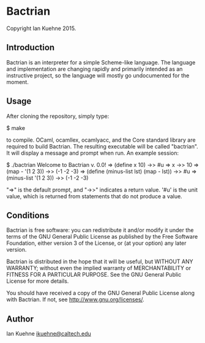 Bactrian
========

Copyright Ian Kuehne 2015.

Introduction
------------

Bactrian is an interpreter for a simple Scheme-like language.  The language and
implementation are changing rapidly and primarily intended as an instructive
project, so the language will mostly go undocumented for the moment.

Usage
-----

After cloning the repository, simply type:

$ make

to compile.  OCaml, ocamllex, ocamlyacc, and the Core standard library are
required to build Bactrian.  The resulting executable will be called "bactrian".
It will display a message and prompt when run.  An example session:

$ ./bactrian
Welcome to Bactrian v. 0.0!
=> (define x 10)
->> #u
=> x
->> 10
=> (map - '(1 2 3))
->> (-1 -2 -3)
=> (define (minus-list lst)
           (map - lst))
->> #u
=> (minus-list '(1 2 3))
->> (-1 -2 -3)

"=>" is the default prompt, and "->>" indicates a return value.  '#u' is the
unit value, which is returned from statements that do not produce a value.

Conditions
----------

Bactrian is free software: you can redistribute it and/or modify it under the
terms of the GNU General Public License as published by the Free Software
Foundation, either version 3 of the License, or (at your option) any later
version.

Bactrian is distributed in the hope that it will be useful, but WITHOUT ANY
WARRANTY; without even the implied warranty of MERCHANTABILITY or FITNESS FOR A
PARTICULAR PURPOSE.  See the GNU General Public License for more details.

You should have received a copy of the GNU General Public License along with
Bactrian.  If not, see <http://www.gnu.org/licenses/>.

Author
------

Ian Kuehne
ikuehne@caltech.edu
